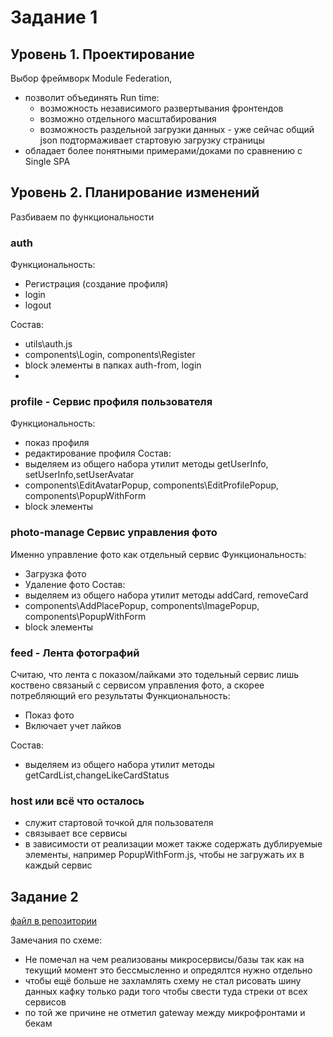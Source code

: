 # Задание 1 

## Уровень 1. Проектирование

Выбор фреймворк Module Federation,
- позволит объединять Run time:
  - возможность независимого развертывания фронтендов
  - возможно отдельного масштабирования
  - возможность раздельной загрузки данных - уже сейчас общий json подтормаживает стартовую загрузку страницы
- обладает более понятными примерами/доками по сравнению с Single SPA

## Уровень 2. Планирование изменений

Разбиваем по функциональности 
### auth
Функциональность:
  - Регистрация (создание профиля)
  - login
  - logout

Состав:
  - utils\auth.js
  - components\Login, components\Register
  - block элементы в папках  auth-from, login
  - 
### profile - Сервис профиля пользователя
Функциональность:
  - показ профиля
  - редактирование профиля
Состав:
  - выделяем из общего набора утилит методы getUserInfo, setUserInfo,setUserAvatar
  - components\EditAvatarPopup, components\EditProfilePopup, components\PopupWithForm
  - block элементы

### photo-manage Сервис управления фото
Именно управление фото как отдельный сервис
Функциональность:
  - Загрузка фото
  - Удаление фото
Состав:
- выделяем из общего набора утилит методы addCard, removeCard
- components\AddPlacePopup, components\ImagePopup, components\PopupWithForm
- block элементы

### feed - Лента фотографий
Считаю, что лента с показом/лайками это тодельный сервис лишь коствено связаный с сервисом управления фото, а скорее потребляющий его результаты
Функциональность:
  - Показ фото
  - Включает учет лайков

Состав:
- выделяем из общего набора утилит методы getCardList,changeLikeCardStatus

### host или всё что осталось
- служит стартовой точкой для пользователя
- связывает все сервисы
- в зависимости от реализации может также содержать дублируемые элементы, например PopupWithForm.js, чтобы не загружать их в каждый сервис 


## Задание 2

[файл в репозитории](https://github.com/i-kozlov/architecture-sprint-1/blob/sprint_1/assets/final01.drawio)

Замечания по схеме:
- Не помечал на чем реализованы микросервисы/базы так как на текущий момент это бессмысленно и опредялтся нужно отдельно
- чтобы ещё больше не захламлять схему не стал рисовать шину данных кафку только ради того чтобы свести туда стреки от всех сервисов
- по той же причине не отметил gateway между микрофронтами и бекам
